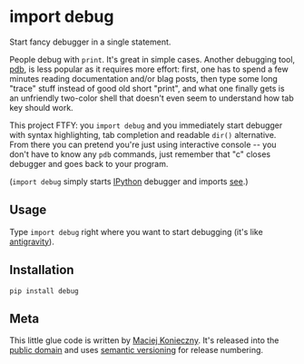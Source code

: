 import debug
============

Start fancy debugger in a single statement.

People debug with `print`.  It's great in simple cases.  Another
debugging tool, [pdb][], is less popular as it requires more effort:
first, one has to spend a few minutes reading documentation and/or blag
posts, then type some long "trace" stuff instead of good old short
"print", and what one finally gets is an unfriendly two-color shell that
doesn't even seem to understand how tab key should work.

  [pdb]: http://docs.python.org/library/pdb.html

This project FTFY: you `import debug` and you immediately start
debugger with syntax highlighting, tab completion and readable `dir()`
alternative.  From there you can pretend you're just using interactive
console -- you don't have to know any `pdb` commands, just remember that
"c" closes debugger and goes back to your program.

(`import debug` simply starts [IPython][] debugger and imports [see][].)

  [IPython]: http://ipython.scipy.org/
  [see]: http://inky.github.com/see/


Usage
-----

Type `import debug` right where you want to start debugging (it's like
[antigravity][]).

  [antigravity]: http://xkcd.com/353/


Installation
------------

    pip install debug


Meta
----

This little glue code is written by [Maciej Konieczny][].  It's released
into the [public domain][] and uses [semantic versioning][] for release
numbering.

  [Maciej Konieczny]: http://narf.pl/
  [public domain]: http://unlicense.org/
  [semantic versioning]: http://semver.org/

